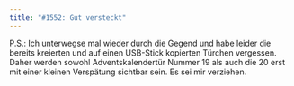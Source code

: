 ```yaml
---
title: "#1552: Gut versteckt"
---
```


P.S.: 
Ich unterwegse mal wieder durch die Gegend und habe leider die bereits kreierten und auf einen USB-Stick kopierten Türchen vergessen. Daher werden sowohl Adventskalendertür Nummer 19 als auch die 20 erst mit einer kleinen Verspätung sichtbar sein. Es sei mir verziehen.

